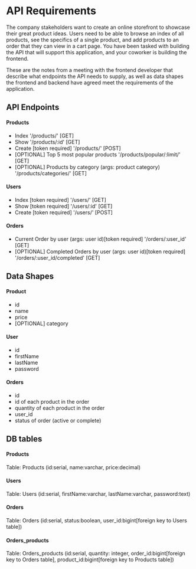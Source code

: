 # API Requirements
The company stakeholders want to create an online storefront to showcase their great product ideas. Users need to be able to browse an index of all products, see the specifics of a single product, and add products to an order that they can view in a cart page. You have been tasked with building the API that will support this application, and your coworker is building the frontend.

These are the notes from a meeting with the frontend developer that describe what endpoints the API needs to supply, as well as data shapes the frontend and backend have agreed meet the requirements of the application. 

## API Endpoints
#### Products
- Index                     '/products/'    [GET]
- Show                      '/products/:id' [GET]
- Create [token required]   '/products/'    [POST]
- [OPTIONAL] Top 5 most popular products '/products/popular/:limit/'    [GET]
- [OPTIONAL] Products by category (args: product category) '/products/categories/'    [GET]

#### Users
- Index [token required]    '/users/'    [GET]
- Show [token required]     '/users/:id' [GET]
- Create [token required]  '/users/'    [POST]

#### Orders
- Current Order by user (args: user id)[token required]     '/orders/:user_id'    [GET]
- [OPTIONAL] Completed Orders by user (args: user id)[token required] '/orders/:user_id/completed'    [GET]

## Data Shapes
#### Product
-  id
- name
- price
- [OPTIONAL] category

#### User
- id
- firstName
- lastName
- password

#### Orders
- id
- id of each product in the order
- quantity of each product in the order
- user_id
- status of order (active or complete)


## DB tables

#### Products
Table: Products (id:serial, name:varchar, price:decimal)

#### Users
Table: Users (id:serial, firstName:varchar, lastName:varchar, password:text)

#### Orders
Table: Orders (id:serial, status:boolean, user_id:bigint[foreign key to Users table])

#### Orders_products
Table: Orders_products (id:serial,  quantity: integer, order_id:bigint[foreign key to Orders table],  product_id:bigint[foreign key to Products table])
